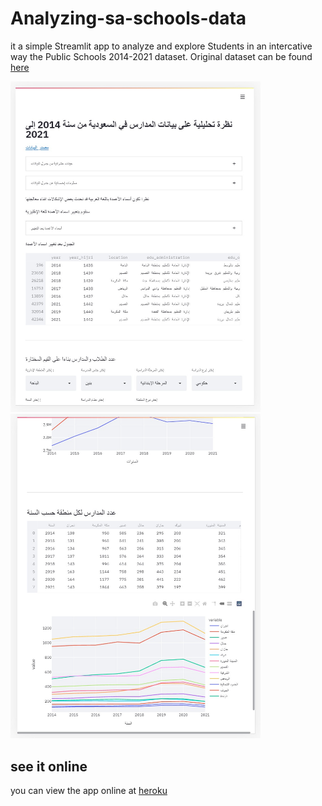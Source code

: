# Analyzing-sa-schools-data

it a simple Streamlit app to analyze and explore Students in an intercative way the Public Schools 2014-2021 dataset.
Original dataset can be found [here](https://data.gov.sa/Data/tl/dataset/2014-2021)

<img width="400" src="https://github.com/NafieAlhilaly/Analyzing-sa-schools-data/blob/master/screenshots/Screenshot%202021-10-21%20181050.jpg"/> <img width="400" src="https://github.com/NafieAlhilaly/Analyzing-sa-schools-data/blob/master/screenshots/Screenshot%202021-10-21%20181121.jpg"/>

## see it online
you can view the app online at [heroku](https://sa-schools-analyze.herokuapp.com)
